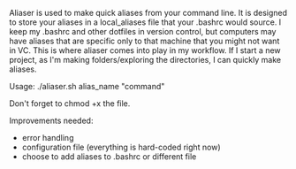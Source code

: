 Aliaser is used to make quick aliases from your command line. 
It is designed to store your aliases in a local_aliases file that your .bashrc would source. I keep my .bashrc and other dotfiles in version control, but computers may have aliases that are specific only to that machine that you might not want in VC. This is where aliaser comes into play in my workflow. If I start a new project, as I'm making folders/exploring the directories, I can quickly make aliases. 

Usage:
./aliaser.sh alias_name "command"

Don't forget to chmod +x the file.

Improvements needed:
- error handling
- configuration file (everything is hard-coded right now)
- choose to add aliases to .bashrc or different file

